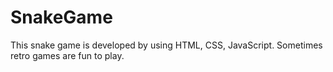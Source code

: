 # SnakeGame
This snake game is developed by using HTML, CSS, JavaScript. Sometimes retro games are fun to play.
